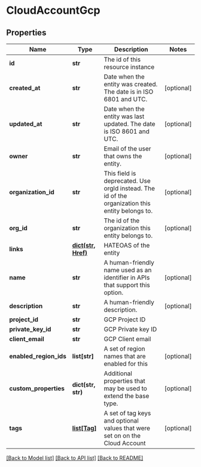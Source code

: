 # CloudAccountGcp

## Properties
Name | Type | Description | Notes
------------ | ------------- | ------------- | -------------
**id** | **str** | The id of this resource instance | 
**created_at** | **str** | Date when the entity was created. The date is in ISO 6801 and UTC. | [optional] 
**updated_at** | **str** | Date when the entity was last updated. The date is ISO 8601 and UTC. | [optional] 
**owner** | **str** | Email of the user that owns the entity. | [optional] 
**organization_id** | **str** | This field is deprecated. Use orgId instead. The id of the organization this entity belongs to. | [optional] 
**org_id** | **str** | The id of the organization this entity belongs to. | [optional] 
**links** | [**dict(str, Href)**](Href.md) | HATEOAS of the entity | 
**name** | **str** | A human-friendly name used as an identifier in APIs that support this option. | [optional] 
**description** | **str** | A human-friendly description. | [optional] 
**project_id** | **str** | GCP Project ID | 
**private_key_id** | **str** | GCP Private key ID | 
**client_email** | **str** | GCP Client email | 
**enabled_region_ids** | **list[str]** | A set of region names that are enabled for this  | [optional] 
**custom_properties** | **dict(str, str)** | Additional properties that may be used to extend the base type. | [optional] 
**tags** | [**list[Tag]**](Tag.md) | A set of tag keys and optional values that were set on on the Cloud Account | [optional] 

[[Back to Model list]](../README.md#documentation-for-models) [[Back to API list]](../README.md#documentation-for-api-endpoints) [[Back to README]](../README.md)

